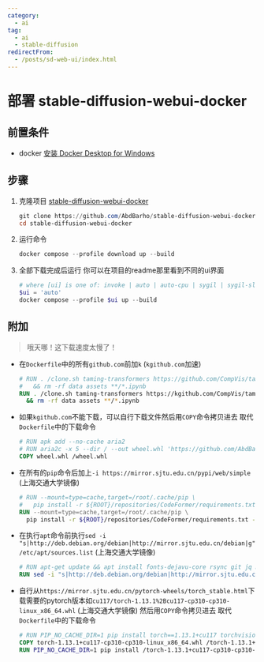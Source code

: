 ```yaml
---
category:
  - ai
tag:
  - ai
  - stable-diffusion
redirectFrom:
  - /posts/sd-web-ui/index.html
---
```


# 部署 stable-diffusion-webui-docker

## 前置条件

- docker [安装 Docker Desktop for Windows](../../docker/install.md)

## 步骤

1. 克隆项目 [stable-diffusion-webui-docker](https://github.com/AbdBarho/stable-diffusion-webui-docker)
   ```powershell
   git clone https://github.com/AbdBarho/stable-diffusion-webui-docker --depth=1
   cd stable-diffusion-webui-docker
   ```
2. 运行命令
   ```powershell
   docker compose --profile download up --build
   ```
3. 全部下载完成后运行
   你可以在项目的readme那里看到不同的ui界面
   ```powershell
   # where [ui] is one of: invoke | auto | auto-cpu | sygil | sygil-sl
   $ui = 'auto'
   docker compose --profile $ui up --build
   ```

## 附加

> 哦天哪！这下载速度太慢了！

- 在`Dockerfile`中的所有`github.com`前加`k` (`kgithub.com`加速)
  ```Dockerfile
  # RUN . /clone.sh taming-transformers https://github.com/CompVis/taming-transformers.git 24268930bf1dce879235a7fddd0b2355b84d7ea6 \
  #   && rm -rf data assets **/*.ipynb
  RUN . /clone.sh taming-transformers https://kgithub.com/CompVis/taming-transformers.git 24268930bf1dce879235a7fddd0b2355b84d7ea6 \
    && rm -rf data assets **/*.ipynb
  ```
- 如果`kgithub.com`不能下载，可以自行下载文件然后用`COPY`命令拷贝进去 取代`Dockerfile`中的下载命令
  ```Dockerfile
  # RUN apk add --no-cache aria2
  # RUN aria2c -x 5 --dir / --out wheel.whl 'https://github.com/AbdBarho/stable-diffusion-webui-docker/releases/download/5.0.0/xformers-0.0.17.dev449-cp310-cp310-manylinux2014_x86_64.whl'
  COPY wheel.whl /wheel.whl
  ```
- 在所有的`pip`命令后加上`-i https://mirror.sjtu.edu.cn/pypi/web/simple` (上海交通大学镜像)
  ```Dockerfile
  # RUN --mount=type=cache,target=/root/.cache/pip \
  #   pip install -r ${ROOT}/repositories/CodeFormer/requirements.txt
  RUN --mount=type=cache,target=/root/.cache/pip \
    pip install -r ${ROOT}/repositories/CodeFormer/requirements.txt -i https://mirror.sjtu.edu.cn/pypi/web/simple
  ```
- 在执行`apt`命令前执行`sed -i "s|http://deb.debian.org/debian|http://mirror.sjtu.edu.cn/debian|g" /etc/apt/sources.list` (上海交通大学镜像)
  ```Dockerfile
  # RUN apt-get update && apt install fonts-dejavu-core rsync git jq moreutils -y && apt-get clean
  RUN sed -i "s|http://deb.debian.org/debian|http://mirror.sjtu.edu.cn/debian|g" /etc/apt/sources.list && apt-get update && apt install fonts-dejavu-core rsync git jq moreutils -y && apt-get clean
  ```
- 自行从`https://mirror.sjtu.edu.cn/pytorch-wheels/torch_stable.html`下载需要的pytorch版本如`cu117/torch-1.13.1%2Bcu117-cp310-cp310-linux_x86_64.whl` (上海交通大学镜像)
  然后用`COPY`命令拷贝进去 取代`Dockerfile`中的下载命令
  ```Dockerfile
  # RUN PIP_NO_CACHE_DIR=1 pip install torch==1.13.1+cu117 torchvision --extra-index-url https://download.pytorch.org/whl/cu117
  COPY torch-1.13.1+cu117-cp310-cp310-linux_x86_64.whl /torch-1.13.1+cu117-cp310-cp310-linux_x86_64.whl
  RUN PIP_NO_CACHE_DIR=1 pip install /torch-1.13.1+cu117-cp310-cp310-linux_x86_64.whl torchvision -i https://mirror.sjtu.edu.cn/pypi/web/simple
  ```
